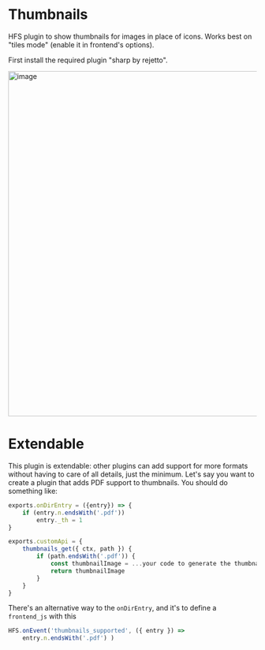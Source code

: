 # Thumbnails

HFS plugin to show thumbnails for images in place of icons. Works best on "tiles mode" (enable it in frontend's options).

First install the required plugin "sharp by rejetto".

<img width="700" alt="image" src="https://github.com/rejetto/thumbnails/assets/1367199/d74a8a24-a6f8-4460-93de-74d9d6bd413f">

# Extendable

This plugin is extendable: other plugins can add support for more formats without having to care of all details,
just the minimum.
Let's say you want to create a plugin that adds PDF support to thumbnails. You should do something like:
```js
exports.onDirEntry = ({entry}) => {
    if (entry.n.endsWith('.pdf'))
        entry._th = 1
}

exports.customApi = {
    thumbnails_get({ ctx, path }) {
        if (path.endsWith('.pdf')) {
            const thumbnailImage = ...your code to generate the thumbnail
            return thumbnailImage
        }
    }
}
```

There's an alternative way to the `onDirEntry`, and it's to define a `frontend_js` with this 
```js
HFS.onEvent('thumbnails_supported', ({ entry }) =>
    entry.n.endsWith('.pdf') )
``` 
